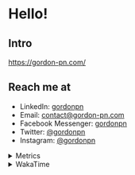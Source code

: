 # Hello!

## Intro

<https://gordon-pn.com/>

## Reach me at

- LinkedIn: [gordonpn](https://www.linkedin.com/in/gordonpn/)
- Email: [contact@gordon-pn.com](mailto:contact@gordon-pn.com)
- Facebook Messenger: [gordonpn](https://www.messenger.com/t/Gordonpn)
- Twitter: [@gordonpn](https://twitter.com/Gordonpn)
- Instagram: [@gordonpn](https://www.instagram.com/gordonpn/)

<details>
  <summary>Metrics</summary>

  <img align="center" src="https://github.com/gordonpn/gordonpn/blob/master/github-metrics.svg" alt="GitHub Metrics">

</details>

<details>
  <summary>WakaTime</summary>

  <!--START_SECTION:waka-->
📊 **This Week I Spent My Time On** 

```text
💬 Programming Languages: 
Other                    16 hrs 57 mins      ███████████████████████░░   91.12 % 
TypeScript               1 hr 28 mins        ██░░░░░░░░░░░░░░░░░░░░░░░   07.91 % 
Org                      3 mins              ░░░░░░░░░░░░░░░░░░░░░░░░░   00.28 % 
JSON                     2 mins              ░░░░░░░░░░░░░░░░░░░░░░░░░   00.24 % 
Markdown                 1 min               ░░░░░░░░░░░░░░░░░░░░░░░░░   00.18 % 

🔥 Editors: 
Chrome                   8 hrs 27 mins       ███████████░░░░░░░░░░░░░░   45.39 % 
Firefox                  2 hrs 44 mins       ████░░░░░░░░░░░░░░░░░░░░░   14.68 % 
Messages                 1 hr 59 mins        ███░░░░░░░░░░░░░░░░░░░░░░   10.70 % 
Slack                    1 hr 52 mins        ███░░░░░░░░░░░░░░░░░░░░░░   10.06 % 
IntelliJ IDEA            1 hr 33 mins        ██░░░░░░░░░░░░░░░░░░░░░░░   08.37 % 
```


 Last Updated on 09/08/2025 16:29:24 UTC
<!--END_SECTION:waka-->
</details>
